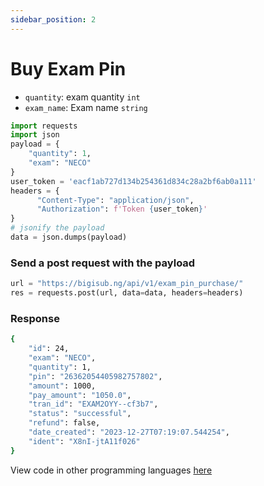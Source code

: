 ```yaml
---
sidebar_position: 2
---
```


# Buy Exam Pin

- `quantity`: exam quantity `int`
- `exam_name`: Exam name `string`


```python
import requests
import json
payload = {
    "quantity": 1,
    "exam": "NECO"
}
user_token = 'eacf1ab727d134b254361d834c28a2bf6ab0a111'
headers = {
      "Content-Type": "application/json",
      "Authorization": f'Token {user_token}'
} 
# jsonify the payload
data = json.dumps(payload)

```

### Send a post request with the payload

```python
url = "https://bigisub.ng/api/v1/exam_pin_purchase/"
res = requests.post(url, data=data, headers=headers)
```

### Response

```bash
{
    "id": 24,
    "exam": "NECO",
    "quantity": 1,
    "pin": "26362054405982757802",
    "amount": 1000,
    "pay_amount": "1050.0",
    "tran_id": "EXAM2OYY--cf3b7",
    "status": "successful",
    "refund": false,
    "date_created": "2023-12-27T07:19:07.544254",
    "ident": "X8nI-jtA11f026"
}
```

View code in other programming languages [here](https://documenter.getpostman.com/view/18149105/2s93CRJqgM#b9b1e802-d90a-4c4e-a96f-61aae9dbcd99)